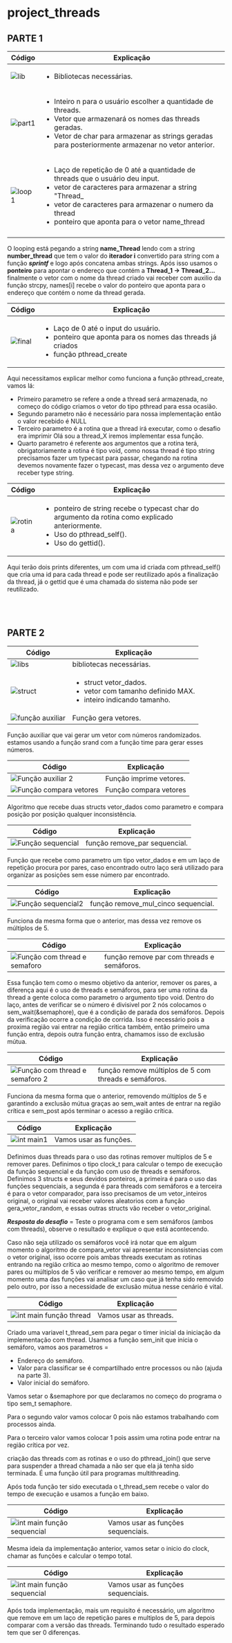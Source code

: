 # project_threads
 
 ## PARTE 1
 
 |  Código | Explicação  |
|---|---|
|![lib](https://github.com/paulovitornovaes/project_threads/blob/9a4c6c73fe0b4307746f37d7526cab76f47109b9/part_1/assets/library_part1.png)|<ul> <li>Bibliotecas necessárias. </li></ul> |
|![part1](https://github.com/paulovitornovaes/project_threads/blob/9a4c6c73fe0b4307746f37d7526cab76f47109b9/part_1/assets/inputs_part1.PNG)   | <ul> <li>Inteiro n para o usuário escolher a quantidade de threads.</li> <li>Vetor que armazenará os nomes das threads geradas.</li> <li>Vetor de char para armazenar as strings geradas para posteriormente armazenar no vetor anterior.</li> </ul>  |
|![loop1](https://github.com/paulovitornovaes/project_threads/blob/3714e7591be01c19e80d30e8982be5c875adbc85/part_1/assets/loop1_part1.png)| <ul> <li>Laço de repetição de 0 até a quantidade de threads que o usuário deu input.</li> <li>vetor de caracteres para armazenar a string "Thread_</li> <li>vetor de caracteres para armazenar o numero da thread</li> <li>ponteiro que aponta para o vetor name_thread</li></ul>
|   |   |


 O looping está pegando a string __name_Thread__ lendo com a string __number_thread__ que tem o valor do __iterador i__ convertido para string com a função __*sprintf*__ e logo após concatena ambas strings.
 Após isso usamos o __ponteiro__ para apontar o endereço que contém a __Thread_1 -> Thread_2...__ finalmente o vetor com o nome da thread criado vai receber com auxilio da função strcpy, names[i] recebe o valor do ponteiro que aponta para o endereço que contém o nome da thread gerada.
 
| Código  | Explicação  |
|---|---|
| ![final](https://github.com/paulovitornovaes/project_threads/blob/59942b31e1534f6e53c80c52751d1bc6099857ec/part_1/assets/final_loop.png)  | <ul> <li>Laço de 0 até o input do usuário.</li> <li>ponteiro que aponta para os nomes das threads já criados</li> <li>função pthread_create</li> </ul>  |


Aqui necessitamos explicar melhor como funciona a função pthread_create, vamos lá:
<ul>
<li>Primeiro parametro se refere a onde a thread será armazenada, no começo do código criamos o vetor do tipo pthread para essa ocasião.</li>
<li>Segundo parametro não é necessário para nossa implementação então o valor recebido é NULL
<li>Terceiro parametro é a rotina que a thread irá executar, como o desafio era imprimir Olá sou a thread_X iremos implementar essa função.</li>
<li>Quarto parametro é referente aos argumentos que a rotina terá, obrigatoriamente a rotina é tipo void, como nossa thread é tipo string precisamos fazer um typecast para passar, chegando na rotina devemos novamente fazer o typecast, mas dessa vez o argumento deve receber type string.</li></ul>

 |  Código | Explicação  |
|---|---|
| ![rotina](https://github.com/paulovitornovaes/project_threads/blob/85ef8bbc4146fab8c147279bd8f05a586e65e11a/part_1/assets/rotina.png)| <ul><li>ponteiro de string recebe o typecast char do argumento da rotina como explicado anteriormente.</li><li>Uso do pthread_self().</li><li>Uso do gettid().</li><ul> |

 
 Aqui terão dois prints diferentes, um com uma id criada com pthread_self() que cria uma id para cada thread e pode ser reutilizado após a finalização da thread, já o gettid que é uma chamada do sistema não pode ser reutilizado.
<br>
<br>
<br>
<br>
 
 ## PARTE 2
 
|  Código | Explicação  |
|---|---|
 |![libs](https://github.com/paulovitornovaes/project_threads/blob/21de4ba378ac1deef6d309bd24ee7389ae2f3a30/part_2/assets/0.png)| bibliotecas necessárias. |
 |![struct](https://github.com/paulovitornovaes/project_threads/blob/ca0a4012cf1e4b61c5d31f4dcf595f301c92b942/part_2/assets/1.png) |<ul> <li>struct vetor_dados.</li><li>vetor com tamanho definido MAX.</li><li>inteiro indicando tamanho.</li><ul> |
 | ![função auxiliar](https://github.com/paulovitornovaes/project_threads/blob/ca0a4012cf1e4b61c5d31f4dcf595f301c92b942/part_2/assets/2.png)  | Função gera vetores. |
 
 
 Função auxiliar que vai gerar um vetor com números randomizados. estamos usando a função srand com a função time para gerar esses números.
 
|  Código | Explicação  |
|---|---|
| ![Função auxiliar 2](https://github.com/paulovitornovaes/project_threads/blob/ca0a4012cf1e4b61c5d31f4dcf595f301c92b942/part_2/assets/3.png)| Função imprime vetores. |
| ![Função compara vetores](https://github.com/paulovitornovaes/project_threads/blob/ca0a4012cf1e4b61c5d31f4dcf595f301c92b942/part_2/assets/4.png) | Função compara vetores  |

 
 Algoritmo que recebe duas structs vetor_dados como parametro e compara posição por posição qualquer inconsistência.
 
 
|  Código | Explicação  |
|---|---|
|![Função sequencial](https://github.com/paulovitornovaes/project_threads/blob/ca0a4012cf1e4b61c5d31f4dcf595f301c92b942/part_2/assets/5.png) | função remove_par sequencial.|
 
Função que recebe como parametro um tipo vetor_dados e em um laço de repetição procura por pares, caso encontrado outro laço será utilizado para organizar as posições sem esse número par encontrado.
 
 
|  Código | Explicação  |
|---|---|
|![Função sequencial2](https://github.com/paulovitornovaes/project_threads/blob/ca0a4012cf1e4b61c5d31f4dcf595f301c92b942/part_2/assets/6.png) | função remove_mul_cinco sequencial.|
 
Funciona da mesma forma que o anterior, mas dessa vez remove os múltiplos de 5.
 
 
|  Código | Explicação  |
|---|---|
|![Função com thread e semaforo](https://github.com/paulovitornovaes/project_threads/blob/ca0a4012cf1e4b61c5d31f4dcf595f301c92b942/part_2/assets/7.png) | função remove par com threads e semáforos.|
 
 
 Essa função tem como o mesmo objetivo da anterior, remover os pares, a diferença aqui é o uso de threads e semáforos, para ser uma rotina da thread a gente coloca como parametro o argumento tipo void.
 Dentro do laço, antes de verificar se o número é divisivel por 2 nós colocamos o sem_wait(&semaphore), que é a condição de parada dos semáforos.
 Depois da verificação ocorre a condição de corrida.
Isso é necessário pois a proxima região vai entrar na região critica também, então primeiro uma função entra, depois outra função entra, chamamos isso de exclusão mútua.
 
 |  Código | Explicação  |
|---|---|
|![Função com thread e semaforo 2](https://github.com/paulovitornovaes/project_threads/blob/ca0a4012cf1e4b61c5d31f4dcf595f301c92b942/part_2/assets/8.png) | função remove múltiplos de 5 com threads e semáforos.|
 
 Funciona da mesma forma que o anterior, removendo múltiplos de 5 e garantindo a exclusão mútua graças ao sem_wait antes de entrar na região crítica e sem_post após terminar o acesso a região crítica.
 
 |  Código | Explicação  |
|---|---|
|![int main1](https://github.com/paulovitornovaes/project_threads/blob/ca0a4012cf1e4b61c5d31f4dcf595f301c92b942/part_2/assets/9.png) | Vamos usar as funções.|
 
 
 Definimos duas threads para o uso das rotinas remover multiplos de 5 e remover pares.
 Definimos o tipo clock_t para calcular o tempo de execução da função sequencial e da função com uso de threads e semáforos.
 Definimos 3 structs e seus devidos ponteiros, a primeira é para o uso das funções sequenciais, a segunda é para
 threads com semáforos e a terceira é para o vetor comparador, para isso precisamos de um vetor_inteiros original, o original vai receber valores aleatorios com a função gera_vetor_random, e essas outras structs vão receber o vetor_original.
 
 __*Resposta do desafio*__ = Teste o programa com e sem semáforos (ambos com threads), observe o resultado e explique o que está acontecendo.

Caso não seja utilizado os semáforos você irá notar que em algum momento o algoritmo de compara_vetor vai apresentar inconsistencias com o vetor original, isso ocorre pois ambas threads executam as rotinas entrando na região crítica ao mesmo tempo, como o algoritmo de remover pares ou múltiplos de 5 vão verificar e remover ao mesmo tempo, em algum momento uma das funções vai analisar um caso que já tenha sido removido pelo outro, por isso a necessidade de exclusão mútua nesse cenário é vital.
 
 |  Código | Explicação  |
|---|---|
|![int main função thread](https://github.com/paulovitornovaes/project_threads/blob/ca0a4012cf1e4b61c5d31f4dcf595f301c92b942/part_2/assets/9.png) | Vamos usar as threads.|
 
 Criado uma variavel t_thread_sem para pegar o timer inicial da iniciação da implementação com thread.
 Usamos a função sem_init que inicia o semáforo, vamos aos parametros =
 <ul><li>Endereço do semáforo.</li> <li>Valor para classificar se é compartilhado entre processos ou não (ajuda na parte 3). </li> <li> Valor inicial do semáforo.</li> </ul>
 
Vamos setar o &semaphore por que declaramos no começo do programa o tipo sem_t semaphore.
 
Para o segundo valor vamos colocar 0 pois não estamos trabalhando com processos ainda.
 
Para o terceiro valor vamos colocar 1 pois assim uma rotina pode entrar na região crítica por vez.
 
 
 criação das threads com as rotinas e o uso do pthread_join() que serve para suspender a thread chamada a não ser que ela já tenha sido terminada. É uma função útil para programas multithreading.
 
 Após toda função ter sido executada o t_thread_sem recebe o valor do tempo de execução e usamos a função em baixo.
 
 |  Código | Explicação  |
|---|---|
|![int main função sequencial](https://github.com/paulovitornovaes/project_threads/blob/ca0a4012cf1e4b61c5d31f4dcf595f301c92b942/part_2/assets/10.png)| Vamos usar as funções sequenciais.|
 
 Mesma ideia da implementação anterior, vamos setar o inicio do clock, chamar as funções e calcular o tempo total.
 
 
 |  Código | Explicação  |
|---|---|
|![int main função sequencial](https://github.com/paulovitornovaes/project_threads/blob/ca0a4012cf1e4b61c5d31f4dcf595f301c92b942/part_2/assets/11.png)| Vamos usar as funções sequenciais.|
 
 
 Após toda implementação, mais um requisito é necessário, um algoritmo que remove em um laço de repetição pares e multiplos de 5, para depois comparar com a versão das threads. Terminando tudo o resultado esperado tem que ser 0 diferenças.
 
 
